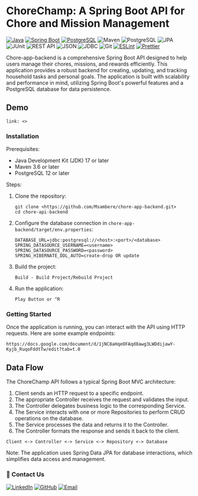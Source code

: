 # ChoreChamp: A Spring Boot API for Chore and Mission Management

[![Java](https://img.shields.io/badge/Java-ED8B00?style=for-the-badge&logo=java&logoColor=white)](https://www.java.com/)
[![Spring Boot](https://img.shields.io/badge/Spring_Boot-6DB33F?style=for-the-badge&logo=spring-boot&logoColor=white)](https://spring.io/projects/spring-boot)
[![PostgreSQL](https://img.shields.io/badge/PostgreSQL-316192?style=for-the-badge&logo=postgresql&logoColor=white)](https://www.postgresql.org/)
![Maven](https://img.shields.io/badge/Maven-C71A36?style=for-the-badge&logo=apache-maven&logoColor=white)
![PostgreSQL](https://img.shields.io/badge/PostgreSQL-4169E1?style=for-the-badge&logo=postgresql&logoColor=white)
![JPA](https://img.shields.io/badge/JPA-007396?style=for-the-badge&logo=java&logoColor=white)
![JUnit](https://img.shields.io/badge/JUnit-25A162?style=for-the-badge&logo=java&logoColor=white)
![REST API](https://img.shields.io/badge/REST_API-FF6F61?style=for-the-badge&logo=api&logoColor=white)
![JSON](https://img.shields.io/badge/JSON-000000?style=for-the-badge&logo=json&logoColor=white)
![JDBC](https://img.shields.io/badge/JDBC-007396?style=for-the-badge&logo=java&logoColor=white)
![Git](https://img.shields.io/badge/Git-F05032?style=for-the-badge&logo=git&logoColor=white)
[![ESLint](https://img.shields.io/badge/ESLint-4B32C3?style=for-the-badge&logo=eslint&logoColor=white)](https://eslint.org/)
[![Prettier](https://img.shields.io/badge/Prettier-F7B93E?style=for-the-badge&logo=prettier&logoColor=black)](https://prettier.io/)

Chore-app-backend is a comprehensive Spring Boot API designed to help users manage their chores, missions, and rewards efficiently. 
This application provides a robust backend for creating, updating, and tracking household tasks and personal goals.
The application is built with scalability and performance in mind, utilizing Spring Boot's powerful features and a PostgreSQL database for data persistence.

## Demo
```
link: <>
```

### Installation

Prerequisites:
- Java Development Kit (JDK) 17 or later
- Maven 3.6 or later
- PostgreSQL 12 or later

Steps:
1. Clone the repository:
   ```
   git clone <https://github.com/Msambere/chore-app-backend.git>
   cd chore-api-backend
   ```

2. Configure the database connection in `chore-app-backend/target/env.properties`:
   ```
   DATABASE_URL=jdbc:postgresql://<host>:<port>/<database>
   SPRING_DATASOURCE_USERNAME=<username>
   SPRING_DATASOURCE_PASSWORD=<password>
   SPRING_HIBERNATE_DDL_AUTO=create-drop OR update
   ```

3. Build the project:
   ```
   Build - Build Project/Rebuild Project
   ```

4. Run the application:
   ```
   Play Button or ^R
   ```

### Getting Started

Once the application is running, you can interact with the API using HTTP requests. Here are some example endpoints:

```
https://docs.google.com/document/d/1jNC8aHqeOFAqd8awg3LWDdijawY-Kyjb_RuqoFddtTw/edit?tab=t.0
```

## Data Flow

The ChoreChamp API follows a typical Spring Boot MVC architecture:

1. Client sends an HTTP request to a specific endpoint.
2. The appropriate Controller receives the request and validates the input.
3. The Controller delegates business logic to the corresponding Service.
4. The Service interacts with one or more Repositories to perform CRUD operations on the database.
5. The Service processes the data and returns it to the Controller.
6. The Controller formats the response and sends it back to the client.

```
Client <-> Controller <-> Service <-> Repository <-> Database
```

Note: The application uses Spring Data JPA for database interactions, which simplifies data access and management.

### 🚀 Contact Us
[![LinkedIn](https://img.shields.io/badge/LinkedIn-0077B5?style=for-the-badge&logo=linkedin&logoColor=white)](https://www.linkedin.com/in/amber-edwards-swe/)
[![GitHub](https://img.shields.io/badge/GitHub-181717?style=for-the-badge&logo=github&logoColor=white)](https://github.com/Msambere)
[![Email](https://img.shields.io/badge/Email-D14836?style=for-the-badge&logo=gmail&logoColor=white)](mailto:anhtr077@gmail.com)